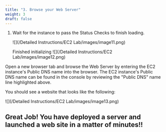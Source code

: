 ```yaml
---
title: "3. Browse your Web Server"
weight: 3
draft: false
---
```


1.  Wait for the instance to pass the Status Checks to finish
    loading.
    
    ![](/Detailed Instructions/EC2 Lab/images/image11.png)
    
    Finished initializing
    ![](/Detailed Instructions/EC2 Lab/images/image12.png)

Open a new browser tab and browse the Web Server by entering the EC2 instance's Public DNS name into the browser. The EC2 instance's Public DNS name can be found in the console by reviewing the "Public DNS" name line highlighted above.

You should see a website that looks like the following:

![](/Detailed Instructions/EC2 Lab/images/image13.png)

Great Job! You have deployed a server and launched a web site in a matter of minutes!!
--------------------------------------------------------------------------------------
